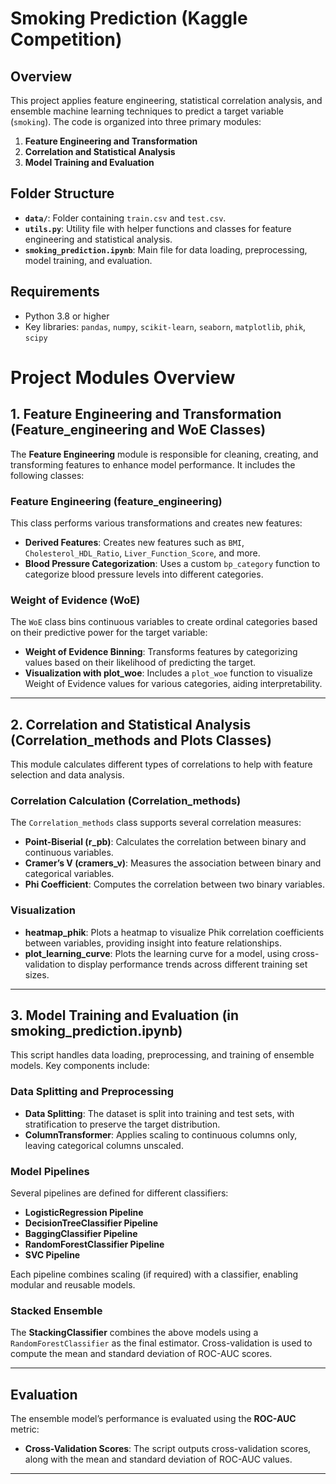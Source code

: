 # Smoking Prediction (Kaggle Competition)

## Overview
This project applies feature engineering, statistical correlation analysis, and ensemble machine learning techniques to predict a target variable (`smoking`). The code is organized into three primary modules:
1. **Feature Engineering and Transformation**
2. **Correlation and Statistical Analysis**
3. **Model Training and Evaluation**

## Folder Structure
- **`data/`**: Folder containing `train.csv` and `test.csv`.
- **`utils.py`**: Utility file with helper functions and classes for feature engineering and statistical analysis.
- **`smoking_prediction.ipynb`**: Main file for data loading, preprocessing, model training, and evaluation.

## Requirements
- Python 3.8 or higher
- Key libraries: `pandas`, `numpy`, `scikit-learn`, `seaborn`, `matplotlib`, `phik`, `scipy`

# Project Modules Overview

## 1. Feature Engineering and Transformation (Feature_engineering and WoE Classes)

The **Feature Engineering** module is responsible for cleaning, creating, and transforming features to enhance model performance. It includes the following classes:

### Feature Engineering (feature_engineering)

This class performs various transformations and creates new features:

- **Derived Features**: Creates new features such as `BMI`, `Cholesterol_HDL_Ratio`, `Liver_Function_Score`, and more.
- **Blood Pressure Categorization**: Uses a custom `bp_category` function to categorize blood pressure levels into different categories.

### Weight of Evidence (WoE)

The `WoE` class bins continuous variables to create ordinal categories based on their predictive power for the target variable:

- **Weight of Evidence Binning**: Transforms features by categorizing values based on their likelihood of predicting the target.
- **Visualization with plot_woe**: Includes a `plot_woe` function to visualize Weight of Evidence values for various categories, aiding interpretability.

---

## 2. Correlation and Statistical Analysis (Correlation_methods and Plots Classes)

This module calculates different types of correlations to help with feature selection and data analysis.

### Correlation Calculation (Correlation_methods)

The `Correlation_methods` class supports several correlation measures:

- **Point-Biserial (r_pb)**: Calculates the correlation between binary and continuous variables.
- **Cramer’s V (cramers_v)**: Measures the association between binary and categorical variables.
- **Phi Coefficient**: Computes the correlation between two binary variables.

### Visualization

- **heatmap_phik**: Plots a heatmap to visualize Phik correlation coefficients between variables, providing insight into feature relationships.
- **plot_learning_curve**: Plots the learning curve for a model, using cross-validation to display performance trends across different training set sizes.

---

## 3. Model Training and Evaluation (in smoking_prediction.ipynb)

This script handles data loading, preprocessing, and training of ensemble models. Key components include:

### Data Splitting and Preprocessing

- **Data Splitting**: The dataset is split into training and test sets, with stratification to preserve the target distribution.
- **ColumnTransformer**: Applies scaling to continuous columns only, leaving categorical columns unscaled.

### Model Pipelines

Several pipelines are defined for different classifiers:

- **LogisticRegression Pipeline**
- **DecisionTreeClassifier Pipeline**
- **BaggingClassifier Pipeline**
- **RandomForestClassifier Pipeline**
- **SVC Pipeline**

Each pipeline combines scaling (if required) with a classifier, enabling modular and reusable models.

### Stacked Ensemble

The **StackingClassifier** combines the above models using a `RandomForestClassifier` as the final estimator. Cross-validation is used to compute the mean and standard deviation of ROC-AUC scores.

---

## Evaluation

The ensemble model’s performance is evaluated using the **ROC-AUC** metric:

- **Cross-Validation Scores**: The script outputs cross-validation scores, along with the mean and standard deviation of ROC-AUC values.

---
